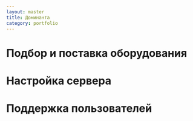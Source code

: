 ```yaml
---
layout: master
title: Доминанта
category: portfolio
---
```


# Подбор и поставка оборудования
# Настройка сервера
# Поддержка пользователей
